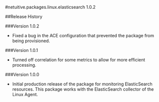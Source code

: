 #netuitive.packages.linux.elasticsearch 1.0.2

##Release History

###Version 1.0.2

* Fixed a bug in the ACE configuration that prevented the package from being provisioned.

###Version 1.0.1

* Turned off correlation for some metrics to allow for more efficient processing.

###Version 1.0.0

* Initial production release of the package for monitoring ElasticSearch resources.  This package works with the ElasticSearch collector of the Linux Agent.
